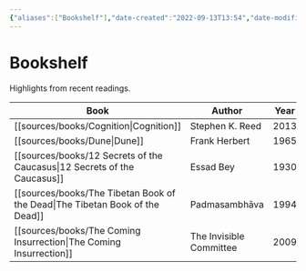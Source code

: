 ```yaml
---
{"aliases":["Bookshelf"],"date-created":"2022-09-13T13:54","date-modified":"2023-04-25T18:36","dg-publish":true,"tags":["map"],"title":"Bookshelf","up":[["+home"]],"permalink":"/atlas/bookshelf/","dgPassFrontmatter":true}
---
```



# Bookshelf

Highlights from recent readings.

| Book                                                                            | Author                  | Year |
| ------------------------------------------------------------------------------- | ----------------------- | ---- |
| [[sources/books/Cognition\|Cognition]]                                       | Stephen K. Reed         | 2013 |
| [[sources/books/Dune\|Dune]]                                                 | Frank Herbert           | 1965 |
| [[sources/books/12 Secrets of the Caucasus\|12 Secrets of the Caucasus]]     | Essad Bey               | 1930 |
| [[sources/books/The Tibetan Book of the Dead\|The Tibetan Book of the Dead]] | Padmasambhāva           | 1994 |
| [[sources/books/The Coming Insurrection\|The Coming Insurrection]]           | The Invisible Committee | 2009 |

